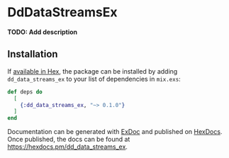 # DdDataStreamsEx

**TODO: Add description**

## Installation

If [available in Hex](https://hex.pm/docs/publish), the package can be installed
by adding `dd_data_streams_ex` to your list of dependencies in `mix.exs`:

```elixir
def deps do
  [
    {:dd_data_streams_ex, "~> 0.1.0"}
  ]
end
```

Documentation can be generated with [ExDoc](https://github.com/elixir-lang/ex_doc)
and published on [HexDocs](https://hexdocs.pm). Once published, the docs can
be found at <https://hexdocs.pm/dd_data_streams_ex>.


